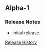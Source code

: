 ## Alpha-1

### Release Notes

- Initial release.

[Release History](https://github.com/SFX-WoW/Masque_Fusion/wiki/History)
